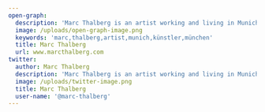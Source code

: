 ```yaml
---
open-graph:
  description: 'Marc Thalberg is an artist working and living in Munich, Germany.'
  image: /uploads/open-graph-image.png
  keywords: 'marc,thalberg,artist,munich,künstler,münchen'
  title: Marc Thalberg
  url: www.marcthalberg.com
twitter:
  author: Marc Thalberg
  description: 'Marc Thalberg is an artist working and living in Munich, Germany.'
  image: /uploads/twitter-image.png
  title: Marc Thalberg
  user-name: '@marc-thalberg'
---
```


